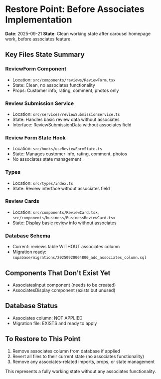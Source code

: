 # Restore Point: Before Associates Implementation

**Date**: 2025-09-21
**State**: Clean working state after carousel homepage work, before associates feature

## Key Files State Summary

### ReviewForm Component
- Location: `src/components/reviews/ReviewForm.tsx`
- State: Clean, no associates functionality
- Props: Customer info, rating, comment, photos only

### Review Submission Service
- Location: `src/services/reviewSubmissionService.ts`
- State: Handles basic review data without associates
- Interface: ReviewSubmissionData without associates field

### Review Form State Hook
- Location: `src/hooks/useReviewFormState.ts`
- State: Manages customer info, rating, comment, photos
- No associates state management

### Types
- Location: `src/types/index.ts`
- State: Review interface without associates field

### Review Cards
- Location: `src/components/ReviewCard.tsx`, `src/components/business/BusinessReviewCard.tsx`
- State: Display basic review info without associates

### Database Schema
- Current: reviews table WITHOUT associates column
- Migration ready: `supabase/migrations/20250920064800_add_associates_column.sql`

## Components That Don't Exist Yet
- AssociatesInput component (needs to be created)
- AssociatesDisplay component (exists but unused)

## Database Status
- Associates column: NOT APPLIED
- Migration file: EXISTS and ready to apply

## To Restore to This Point
1. Remove associates column from database if applied
2. Revert all files to their current state (no associates functionality)
3. Remove any associates-related imports, props, or state management

This represents a fully working state without any associates functionality.